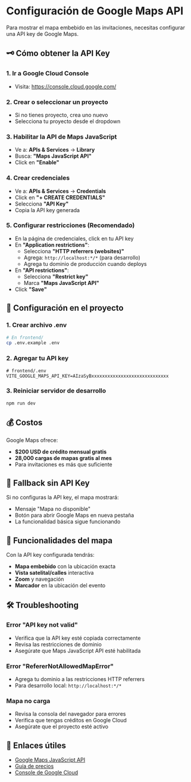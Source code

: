 # Configuración de Google Maps API

Para mostrar el mapa embebido en las invitaciones, necesitas configurar una API key de Google Maps.

## 🗝️ Cómo obtener la API Key

### 1. **Ir a Google Cloud Console**
   - Visita: https://console.cloud.google.com/

### 2. **Crear o seleccionar un proyecto**
   - Si no tienes proyecto, crea uno nuevo
   - Selecciona tu proyecto desde el dropdown

### 3. **Habilitar la API de Maps JavaScript**
   - Ve a: **APIs & Services** → **Library**
   - Busca: **"Maps JavaScript API"**
   - Click en **"Enable"**

### 4. **Crear credenciales**
   - Ve a: **APIs & Services** → **Credentials**
   - Click en **"+ CREATE CREDENTIALS"**
   - Selecciona **"API Key"**
   - Copia la API key generada

### 5. **Configurar restricciones (Recomendado)**
   - En la página de credenciales, click en tu API key
   - En **"Application restrictions"**:
     - Selecciona **"HTTP referrers (websites)"**
     - Agrega: `http://localhost:*/*` (para desarrollo)
     - Agrega tu dominio de producción cuando deploys
   - En **"API restrictions"**:
     - Selecciona **"Restrict key"**
     - Marca **"Maps JavaScript API"**
   - Click **"Save"**

## 📁 Configuración en el proyecto

### 1. **Crear archivo .env**
```bash
# En frontend/
cp .env.example .env
```

### 2. **Agregar tu API key**
```env
# frontend/.env
VITE_GOOGLE_MAPS_API_KEY=AIzaSyBxxxxxxxxxxxxxxxxxxxxxxxxxxxxx
```

### 3. **Reiniciar servidor de desarrollo**
```bash
npm run dev
```

## 💰 Costos

Google Maps ofrece:
- **$200 USD de crédito mensual gratis**
- **28,000 cargas de mapas gratis al mes**
- Para invitaciones es más que suficiente

## 🔧 Fallback sin API Key

Si no configuras la API key, el mapa mostrará:
- Mensaje "Mapa no disponible"
- Botón para abrir Google Maps en nueva pestaña
- La funcionalidad básica sigue funcionando

## 📱 Funcionalidades del mapa

Con la API key configurada tendrás:
- **Mapa embebido** con la ubicación exacta
- **Vista satelital/calles** interactiva
- **Zoom** y navegación
- **Marcador** en la ubicación del evento

## 🛠️ Troubleshooting

### Error "API key not valid"
- Verifica que la API key esté copiada correctamente
- Revisa las restricciones de dominio
- Asegúrate que Maps JavaScript API esté habilitada

### Error "RefererNotAllowedMapError"
- Agrega tu dominio a las restricciones HTTP referrers
- Para desarrollo local: `http://localhost:*/*`

### Mapa no carga
- Revisa la consola del navegador para errores
- Verifica que tengas créditos en Google Cloud
- Asegúrate que el proyecto esté activo

## 🔗 Enlaces útiles

- [Google Maps JavaScript API](https://developers.google.com/maps/documentation/javascript)
- [Guía de precios](https://cloud.google.com/maps-platform/pricing)
- [Console de Google Cloud](https://console.cloud.google.com/)